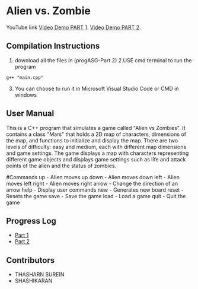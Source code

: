 # Alien vs. Zombie

YouTube link 
[Video Demo PART 1](https://www.youtube.com/watch?v=FPjO-8AvQVQ).
[Video Demo PART 2](https://www.youtube.com/watch?v=2lvnmsj14g0).

## Compilation Instructions
1. download all the files in (progASG-Part 2)
2.USE cmd terminal to run the program
```
g++ "main.cpp"
```
3. You can choose to run it in Microsoft Visual Studio Code or CMD in windows

## User Manual

This is a C++ program that simulates a game called "Alien vs Zombies". It contains a class "Mars" that holds a 2D map of characters, dimensions of the map, and functions to initialize and display the map. There are two levels of difficulty: easy and medium, each with different map dimensions and game settings. The game displays a map with characters representing different game objects and displays game settings such as life and attack points of the alien and the status of zombies.

#Commands
up - Alien moves up
down - Alien moves down
left - Alien moves left
right - Alien moves right
arrow - Change the direction of an arrow
help - Display user commands
new - Generates new board
reset - Resets the game
save - Save the game
load - Load a game
quit - Quit the game

## Progress Log

- [Part 1](https://github.com/TS1211101584/starterkit/blob/main/progASG-Part%201/PART1.md)
- [Part 2](https://github.com/TS1211101584/starterkit/blob/main/progASG-Part%202/PART2.md)

## Contributors

- THASHARN SUREIN
- SHASHIKARAN


